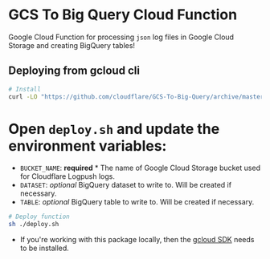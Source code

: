 # GCS To Big Query Cloud Function
Google Cloud Function for processing `json` log files in Google Cloud Storage and creating BigQuery tables!

## Deploying from gcloud cli

```bash
# Install
curl -LO "https://github.com/cloudflare/GCS-To-Big-Query/archive/master.zip" && unzip master.zip && cd GCS-To-Big-Query-master
```
# Open `deploy.sh` and update the environment variables:
* `BUCKET_NAME`: **required** * The name of Google Cloud Storage bucket used for Cloudflare Logpush logs.
* `DATASET`: *optional* BigQuery dataset to write to. Will be created if necessary.
* `TABLE`: *optional* BigQuery table to write to. Will be created if necessary.
```bash
# Deploy function
sh ./deploy.sh
```

* If you're working with this package locally, then the [gcloud SDK](https://cloud.google.com/sdk/downloads) needs to be installed.

<!--
[![Open in Cloud Shell](http://gstatic.com/cloudssh/images/open-btn.svg)]
// (https://console.cloud.google.com/cloudshell/open?git_repo=https%3A%2F%2Fgithub.com%2Fcloudflare%2FGCS-To-Big-Query%2F&page=shell)
--!>
